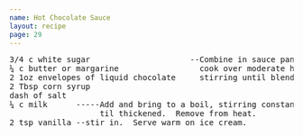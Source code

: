 ```yaml
---
name: Hot Chocolate Sauce
layout: recipe
page: 29
---
```


<pre>
3/4 c white sugar                     --Combine in sauce pan and
¼ c butter or margarine                 cook over moderate heat,
2 1oz envelopes of liquid chocolate     stirring until blended.
2 Tbsp corn syrup
dash of salt
¼ c milk      -----Add and bring to a boil, stirring constantly
                   til thickened.  Remove from heat.
2 tsp vanilla --stir in.  Serve warm on ice cream.
</pre>
